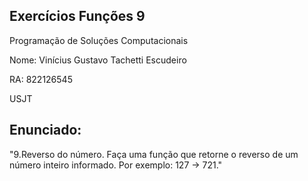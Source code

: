 ## Exercícios Funções 9


Programação de Soluções Computacionais


Nome: Vinícius Gustavo Tachetti Escudeiro


RA: 822126545


USJT

## Enunciado:


"9.Reverso do número. Faça uma função que retorne o reverso de um número inteiro informado. Por exemplo: 127 -> 721."
